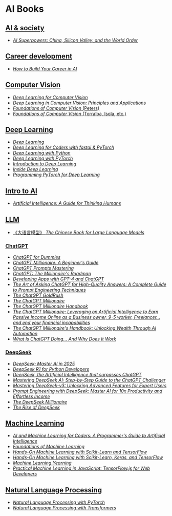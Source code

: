 # AI Books

## [AI & society](./AI%20&%20society/)

* [_AI Superpowers: China, Silicon Valley, and the World Order_](./AI%20&%20society/AI%20Superpowers%20China,%20Silicon%20Valley,%20and%20the%20New%20World%20Order%20(Lee,%20Kai-Fu)%20(Z-Library).epub)

## [Career development](./career%20development/)

* [_How to Build Your Career in AI_](./career%20development/eBook-How-to-Build-a-Career-in-AI.pdf)

## [Computer Vision](./computer%20vision/)

* [_Deep Learning for Computer Vision_](./computer%20vision/Deep%20Learning%20for%20Computer%20Vision.pdf)
* [_Deep Learning in Computer Vision: Principles and Applications_](./computer%20vision/Deep%20learning%20in%20computer%20vision%20principles%20and%20applications%20(Mahmoud%20Hassaballah,%20Ali%20Ismail%20Awad)%20(Z-Library).pdf)
* [_Foundations of Computer Vision_ (Peters)](./computer%20vision/Foundations%20of%20Computer%20Vision%20(James%20F.%20Peters).pdf)
* [_Foundations of Computer Vision_ (Torralba, Isola, etc.)](./computer%20vision/Foundations%20of%20Computer%20Vision%20(Antonio%20Torralba,%20Phillip%20Isola%20etc.)%20(Z-Library).epub)

## [Deep Learning](./deep%20learning/)

* [_Deep Learning_](./deep%20learning/DeepLearningBook.pdf)
* [_Deep Learning for Coders with fastai & PyTorch_](./deep%20learning/Deep%20Learning%20for%20Coders%20with%20fastai...%20(Z-Library).pdf)
* [_Deep Learning with Python_](./deep%20learning/Deep%20Learning%20with%20Python,%202nd%20Edition%20(Final%20Release)%20(Francois%20Chollet)%20(Z-Library).pdf)
* [_Deep Learning with PyTorch_](./deep%20learning/Deep%20Learning%20With%20Pytorch%20(Eli%20Stevens,%20Luca%20Antiga,%20Thomas%20Viehmann)%20(Z-Library).pdf)
* [_Introduction to Deep Learning_](./deep%20learning/Introduction%20to%20Deep%20Learning%20(Eugene%20Charniak)%20(Z-Library).pdf)
* [_Inside Deep Learning_](./deep%20learning/Inside%20Deep%20Learning%20Math,%20Algorithms,%20Models%20(Final%20Release)%20(Edward%20Raff)%20(Z-Library).pdf)
* [_Programming PyTorch for Deep Learning_](./deep%20learning/Programming%20PyTorch%20for%20Deep%20Learning%20(Ian%20Pointer)%20(Z-Library).pdf)

## [Intro to AI](./intro/)

* [_Artificial Intelligence: A Guide for Thinking Humans_](./intro/dokumen.pub_artificial-intelligence-a-guide-for-thinking-humans-978-0374257835.epub)

## [LLM](./LLM)

* [《大语言模型》 _The Chinese Book for Large Language Models_](./LLM/LLMBook.pdf)

### [ChatGPT](./LLM/ChatGPT/)

* [_ChatGPT for Dummies_](./LLM/ChatGPT/ChatGPT%20For%20Dummies%20(Pam%20Baker)%20(Z-Library).pdf)
* [_ChatGPT Millionaire: A Beginner's Guide_](./LLM/ChatGPT/ChatGPT%20Millionaire%20A%20Beginners%20Guide%20to%20ChatGPT%20and%20Passive%20Income%20Strategies%20for%20Financial%20Freedom%20(Drake%20Cox)%20(Z-Library).pdf)
* [_ChatGPT Prompts Mastering_](./LLM/ChatGPT/ChatGPT%20Prompts%20Mastering%20(Christian%20Brown)%20(Z-Library).pdf)
* [_ChatGPT: The Millionaire's Roadmap_](./LLM/ChatGPT/ChatGPT%20The%20Millionaires%20Roadmap%20How%20to%20make%20money%20with%20ChatGPT%20(C.%20Powell%20M.A.%20Finance)%20(Z-Library).pdf)
* [_Developing Apps with GPT-4 and ChatGPT_](./LLM/ChatGPT/Developing%20Apps%20with%20GPT-4%20and%20ChatGPT%20Build%20Intelligent%20Chatbots,%20Content%20Generators,%20and%20More%20(Olivier%20Caelen,%20Marie-Alice%20Blete)%20(Z-Library)-1.pdf)
* [_The Art of Asking ChatGPT for High-Quality Answers: A Complete Guide to Prompt Engineering Techniques_](./LLM/ChatGPT/The%20Art%20of%20Asking%20ChatGPT%20for%20High-Quality%20Answers%20A%20Complete%20Guide%20to%20Prompt%20Engineering%20Techniques%20(Ibrahim%20John)%20(Z-Library).pdf)
* [_The ChatGPT GoldRush_](./LLM/ChatGPT/The%20ChatGPT%20GoldRush%20Profiting%20from%20the%20AI%20Revolution%20Online%20Prompt%20Engineering%20Mastery%20with%20ChatGPT%20(Mark%20Adelson)%20(Z-Library).pdf)
* [_The ChatGPT Millionaire_](./LLM/ChatGPT/The%20ChatGPT%20Millionaire%20(Neil%20Dagger)%20(Z-Library).epub)
* [_The ChatGPT Millionaire Handbook_](./LLM/ChatGPT/The%20ChatGPT%20Millionaire%20Handbook%20(Tj%20Books)%20(Z-Library).epub)
* [_The ChatGPT Millionaire: Leveraging on Artificial Intelligence to Earn Passive Income Online as a Business owner, 9-5 worker, Freelancer… and end your financial incapabilities_](./LLM/ChatGPT/The%20ChatGPT%20Millionaire%20Leveraging%20on%20Artificial%20Intelligence%20to%20Earn%20Passive%20Income%20Online%20as%20a%20Business%20owner,%209-5%20worker,...%20(Nathaniel%20Jon)%20(Z-Library).epub)
* [_The ChatGPT Millionaire's Handbook: Unlocking Wealth Through AI Automation_](./LLM/ChatGPT/The%20ChatGPT%20Millionaires%20Handbook%20Unlocking%20Wealth%20Through%20Ai%20Automation%20(Logan%20Rivers)%20(Z-Library).epub)
* [_What Is ChatGPT Doing… And Why Does It Work_](./LLM/ChatGPT/What%20Is%20ChatGPT%20Doing%20...%20And%20Why%20Does%20It%20Work%20(Stephen%20Wolfram)%20(Z-Library).epub)

### [DeepSeek](./LLM/DeepSeek/)

* [_DeepSeek: Master AI in 2025_](./LLM/DeepSeek/DeepSeek%20Master%20AI%20in%202025%20–%20The%20Ultimate%20Guide%20to%20Outperform%20ChatGPT,%20Boost%20Productivity%20Future-Proof%20Your%20Skills%20Automate...%20(Sanchez,%20Cesar)%20(Z-Library).epub)
* [_DeepSeek R1 for Python Developers_](./LLM/DeepSeek/DeepSeek%20R1%20for%20Python%20Developers%20Practical%20Projects%20and%20Advanced%20Techniques%20(Thao,%20Larry%20D)%20(Z-Library).epub)
* [_DeepSeek, the Artificial Intelligence that surpasses ChatGPT_](./LLM/DeepSeek/DeepSeek,%20the%20Artificial%20Intelligence%20that%20surpasses%20ChatGPT%20Ultimate%20Guide%20to%20Mastering%20AI%20Earn%20Money%20Online%20Thanks%20to%20This...%20(Pineda,%20Léo%20Raphaël)%20(Z-Library).epub)
* [_Mastering DeepSeek AI: Step-by-Step Guide to the ChatGPT Challenger_](./LLM/DeepSeek/Mastering%20DeepSeek%20AI%20Step-by-Step%20Guide%20to%20the%20ChatGPT%20Challenger%20(Mandal,%20Dr.%20Wasim%20Akram)%20(Z-Library).epub)
* [_Mastering DeepSeek-v3: Unlocking Advanced Features for Expert Users_](./LLM/DeepSeek/Mastering%20DeepSeek-v3%20Unlocking%20Advanced%20Features%20for%20Expert%20Users%20(DeepSeek%20Book%20Series%20Mastering%20AI-Powered%20Search%202)%20(KITS%20FOR%20LIFE)%20(Z-Library).epub)
* [_Prompt Engineering with DeepSeek: Master AI for 10x Productivity and Effortless Income_](./LLM/DeepSeek/Prompt%20Engineering%20with%20DeepSeek%20Master%20AI%20for%2010x%20Productivity%20and%20Effortless%20Income%20(Jain,%20Yash)%20(Z-Library).epub)
* [_The DeepSeek Millionaire_](./LLM/DeepSeek/The%20DeepSeek%20Millionaire%20The%20AI%20Money%20Blueprint%20for%20Passive%20Income%20Online%20Domination%20How%20to%20Make%20Money%20with%20DeepSeek,...%20(Collins%20Asein)%20(Z-Library).epub)
* [_The Rise of DeepSeek_](./LLM/DeepSeek/The%20Rise%20of%20DeepSeek%20How%20a%20One%20Year%20Old%20Chinese%20Company%20Disrupted%20the%20AI%20Landscape%20(Steve%20Russell)%20(Z-Library).epub)

## [Machine Learning](./machine%20learning/)

* [_AI and Machine Learning for Coders: A Programmer's Guide to Artificial Intelligence_](./intro/dokumen.pub_artificial-intelligence-a-guide-for-thinking-humans-978-0374257835.epub)
* [_Foundations of Machine Learning_](./machine%20learning/Foundations%20of%20Machine%20Learning,%20second%20edition%20(Mehryar%20Mohri,%20Afshin%20Rostamizadeh%20etc.)%20(Z-Library).pdf)
* [_Hands-On Machine Learning with Scikit-Learn and TensorFlow_](./machine%20learning/Hands_On_Machine_Learning_with_Scikit_Learn_and_TensorFlow.pdf)
* [_Hands-On Machine Learning with Scikit-Learn, Keras, and TensorFlow_](./machine%20learning/Hands-On_Machine_Learning_with_Scikit-Learn-Keras-and-TensorFlow-2nd-Edition-Aurelien-Geron.pdf)
* [_Machine Learning Yearning_](./machine%20learning/andrew-ng-machine-learning-yearning.pdf)
* [_Practical Machine Learning in JavaScript: TensorFlow.js for Web Developers_](./machine%20learning/Practical%20Machine%20Learning%20in%20JavaScript%20TensorFlow.js%20for%20Web%20Developers%20(Charlie%20Gerard)%20(Z-Library).pdf)

## [Natural Language Processing](./natural%20language%20processing/)

* [_Natural Language Processing with PyTorch_](./natural%20language%20processing/Natural%20Language%20Processing%20with%20PyTo...%20(Z-Library).pdf)
* [_Natural Language Processing with Transformers_](./natural%20language%20processing/dokumen.pub_natural-language-processing-with-transformers-revised-edition-1098136799-9781098136796-9781098103248.pdf)